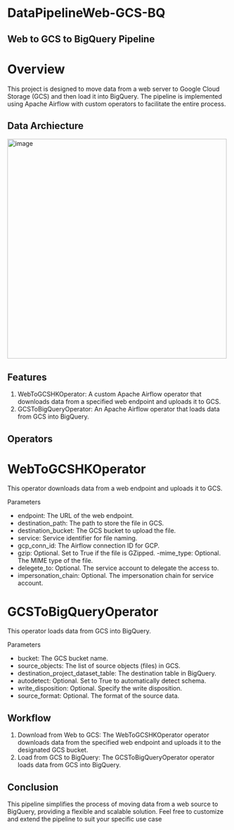 # DataPipelineWeb-GCS-BQ


## Web to GCS to BigQuery Pipeline

# Overview

This project is designed to move data from a web server to Google Cloud Storage (GCS) and then load it into BigQuery. The pipeline is implemented using Apache Airflow with custom operators to facilitate the entire process.

## Data Archiecture

<img width="499" alt="image" src="https://github.com/salmah52/DataPipelineWeb-GCS-BQ/assets/44398948/579d2b68-4472-4865-90e7-6cc132c4e945">

## Features

1. WebToGCSHKOperator: A custom Apache Airflow operator that downloads data from a specified web endpoint and uploads it to GCS.
2. GCSToBigQueryOperator: An Apache Airflow operator that loads data from GCS into BigQuery.


## Operators

# WebToGCSHKOperator
This operator downloads data from a web endpoint and uploads it to GCS.

Parameters
- endpoint: The URL of the web endpoint.
- destination_path: The path to store the file in GCS.
- destination_bucket: The GCS bucket to upload the file.
- service: Service identifier for file naming.
- gcp_conn_id: The Airflow connection ID for GCP.
- gzip: Optional. Set to True if the file is GZipped.
-mime_type: Optional. The MIME type of the file.
- delegete_to: Optional. The service account to delegate the access to.
- impersonation_chain: Optional. The impersonation chain for service account.

# GCSToBigQueryOperator
This operator loads data from GCS into BigQuery.

Parameters
- bucket: The GCS bucket name.
- source_objects: The list of source objects (files) in GCS.
- destination_project_dataset_table: The destination table in BigQuery.
- autodetect: Optional. Set to True to automatically detect schema.
- write_disposition: Optional. Specify the write disposition.
- source_format: Optional. The format of the source data.


## Workflow
1. Download from Web to GCS: The WebToGCSHKOperator operator downloads data from the specified web endpoint and uploads it to the designated GCS bucket.
2. Load from GCS to BigQuery: The GCSToBigQueryOperator operator loads data from GCS into BigQuery.

## Conclusion
This pipeline simplifies the process of moving data from a web source to BigQuery, providing a flexible and scalable solution. Feel free to customize and extend the pipeline to suit your specific use case
  
